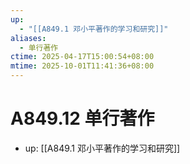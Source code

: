 ```yaml
---
up:
  - "[[A849.1 邓小平著作的学习和研究]]"
aliases:
  - 单行著作
ctime: 2025-04-17T15:00:54+08:00
mtime: 2025-10-01T11:41:36+08:00
---
```


# A849.12 单行著作

- up: [[A849.1 邓小平著作的学习和研究]]
